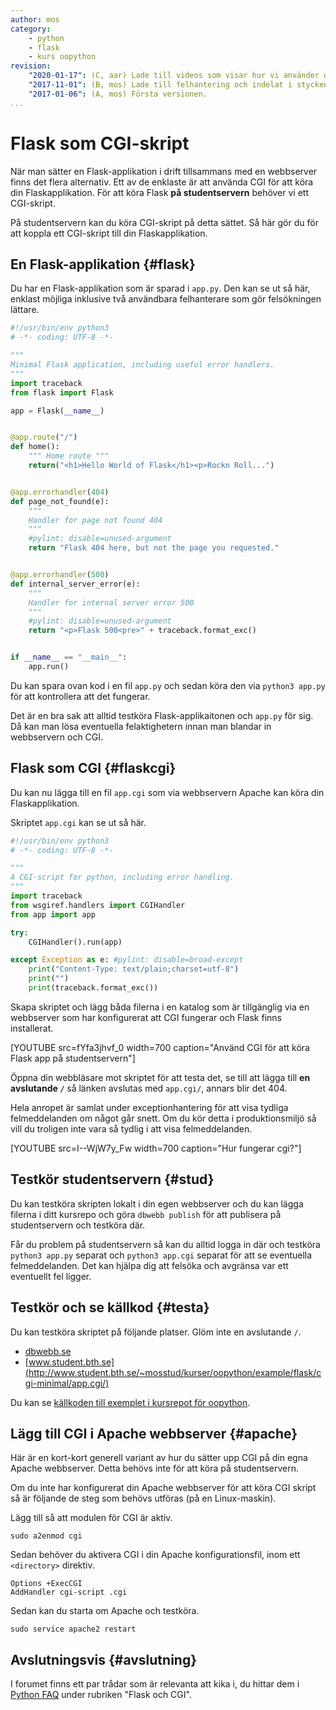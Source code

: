 ```yaml
---
author: mos
category:
    - python
    - flask
    - kurs oopython
revision:
    "2020-01-17": (C, aar) Lade till videos som visar hur vi använder det på studentserver och förklarar CGI.
    "2017-11-01": (B, mos) Lade till felhantering och indelat i stycken samt kort note om hur lägga till CGI i Apache.
    "2017-01-06": (A, mos) Första versionen.
...
```

Flask som CGI-skript
==================================

När man sätter en Flask-applikation i drift tillsammans med en webbserver finns det flera alternativ. Ett av de enklaste är att använda CGI för att köra din Flaskapplikation. För att köra Flask **på studentservern** behöver vi ett CGI-skript.

På studentservern kan du köra CGI-skript på detta sättet. Så här gör du för att koppla ett CGI-skript till din Flaskapplikation.

<!--more-->



En Flask-applikation {#flask}
-----------------------------------

Du har en Flask-applikation som är sparad i `app.py`. Den kan se ut så här, enklast möjliga inklusive två användbara felhanterare som gör felsökningen lättare.

```python
#!/usr/bin/env python3
# -*- coding: UTF-8 -*-

"""
Minimal Flask application, including useful error handlers.
"""
import traceback
from flask import Flask

app = Flask(__name__)


@app.route("/")
def home():
    """ Home route """
    return("<h1>Hello World of Flask</h1><p>Rockn Roll...")


@app.errorhandler(404)
def page_not_found(e):
    """
    Handler for page not found 404
    """
    #pylint: disable=unused-argument
    return "Flask 404 here, but not the page you requested."


@app.errorhandler(500)
def internal_server_error(e):
    """
    Handler for internal server error 500
    """
    #pylint: disable=unused-argument
    return "<p>Flask 500<pre>" + traceback.format_exc()


if __name__ == "__main__":
    app.run()
```

Du kan spara ovan kod i en fil `app.py` och sedan köra den via `python3 app.py` för att kontrollera att det fungerar.

Det är en bra sak att alltid testköra Flask-applikaitonen och `app.py` för sig. Då kan man lösa eventuella felaktighetern innan man blandar in webbservern och CGI.



Flask som CGI {#flaskcgi}
-----------------------------------

Du kan nu lägga till en fil `app.cgi` som via webbservern Apache kan köra din Flaskapplikation.

Skriptet `app.cgi` kan se ut så här.

```python
#!/usr/bin/env python3
# -*- coding: UTF-8 -*-

"""
A CGI-script for python, including error handling.
"""
import traceback
from wsgiref.handlers import CGIHandler
from app import app

try:
    CGIHandler().run(app)

except Exception as e: #pylint: disable=broad-except
    print("Content-Type: text/plain;charset=utf-8")
    print("")
    print(traceback.format_exc())
```

Skapa skriptet och lägg båda filerna i en katalog som är tillgänglig via en webbserver som har konfigurerat att CGI fungerar och Flask finns installerat.

[YOUTUBE src=fYfa3jhvf_0 width=700 caption="Använd CGI för att köra Flask app på studentservern"]

Öppna din webbläsare mot skriptet för att testa det, se till att lägga till **en avslutande `/`** så länken avslutas med `app.cgi/`, annars blir det 404.

Hela anropet är samlat under exceptionhantering för att visa tydliga felmeddelanden om något går snett. Om du kör detta i produktionsmiljö så vill du troligen inte vara så tydlig i att visa felmeddelanden.

[YOUTUBE src=I--WjW7y_Fw width=700 caption="Hur fungerar cgi?"]


Testkör studentservern {#stud}
-----------------------------------

Du kan testköra skripten lokalt i din egen webbserver och du kan lägga filerna i ditt kursrepo och göra `dbwebb publish` för att publisera på studentservern och testköra där.

Får du problem på studentservern så kan du alltid logga in där och testköra `python3 app.py` separat och `python3 app.cgi` separat för att se eventuella felmeddelanden. Det kan hjälpa dig att felsöka och avgränsa var ett eventuellt fel ligger.



Testkör och se källkod {#testa}
-----------------------------------

Du kan testköra skriptet på följande platser. Glöm inte en avslutande `/`.

* [dbwebb.se](repo/oopython/example/flask/cgi-minimal/app.cgi/)
* [www.student.bth.se](http://www.student.bth.se/~mosstud/kurser/oopython/example/flask/cgi-minimal/app.cgi/)

Du kan se [källkoden till exemplet i kursrepot för oopython](https://github.com/dbwebb-se/oopython/tree/master/example/flask/cgi-minimal).



Lägg till CGI i Apache webbserver {#apache}
-----------------------------------

Här är en kort-kort generell variant av hur du sätter upp CGI på din egna Apache webbserver. Detta behövs inte för att köra på studentservern.

Om du inte har konfigurerat din Apache webbserver för att köra CGI skript så är följande de steg som behövs utföras (på en Linux-maskin).

Lägg till så att modulen för CGI är aktiv.

```text
sudo a2enmod cgi
```

Sedan behöver du aktivera CGI i din Apache konfigurationsfil, inom ett `<directory>` direktiv.

```text
Options +ExecCGI
AddHandler cgi-script .cgi
```

Sedan kan du starta om Apache och testköra.

```text
sudo service apache2 restart
```



Avslutningsvis {#avslutning}
-----------------------------------

I forumet finns ett par trådar som är relevanta att kika i, du hittar dem i [Python FAQ](t/2880) under rubriken "Flask och CGI".
